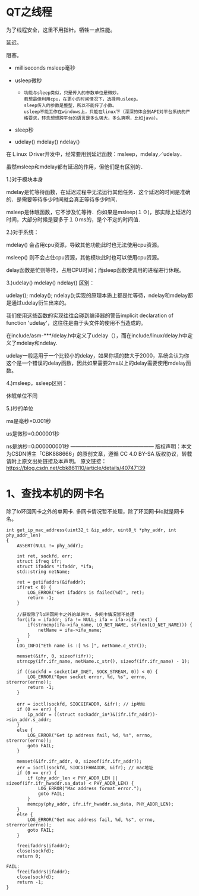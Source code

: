 # QT之线程

为了线程安全，这里不用指针。牺牲一点性能。

延迟。

阻塞。

- milliseconds  msleep毫秒

- usleep微秒

  - ```
    功能与sleep类似，只是传入的参数单位是微妙。
    若想最佳利用cpu，在更小的时间情况下，选择用usleep。
    sleep传入的参数是整型，所以不能传了小数。
    usleep不能工作在windows上，只能在linux下（深深的体会到API对平台系统的严格要求，转念想想跨平台的语言是多么强大，多么爽啊，比如java）。
    ```

    

- sleep秒

-  udelay() mdelay() ndelay() 

在Ｌinux Ｄriver开发中，经常要用到延迟函数：msleep，mdelay／udelay．

虽然msleep和mdelay都有延迟的作用，但他们是有区别的．

1.)对于模块本身

mdelay是忙等待函数，在延迟过程中无法运行其他任务．这个延迟的时间是准确的．是需要等待多少时间就会真正等待多少时间．

msleep是休眠函数，它不涉及忙等待．你如果是msleep(１０)，那实际上延迟的时间，大部分时候是要多于１０ms的，是个不定的时间值．



2.)对于系统：

mdelay() 会占用cpu资源，导致其他功能此时也无法使用cpu资源。

msleep() 则不会占住cpu资源，其他模块此时也可以使用cpu资源。

delay函数是忙则等待，占用CPU时间；而sleep函数使调用的进程进行休眠。



3.)udelay() mdelay() ndelay() 区别：

udelay(); mdelay(); ndelay();实现的原理本质上都是忙等待，ndelay和mdelay都是通过udelay衍生出来的。

我们使用这些函数的实现往往会碰到编译器的警告implicit declaration of function 'udelay'，这往往是由于头文件的使用不当造成的。

在include/asm-***/delay.h中定义了udelay（），而在include/linux/delay.h中定义了mdelay和ndelay.

udelay一般适用于一个比较小的delay，如果你填的数大于2000，系统会认为你这个是一个错误的delay函数，因此如果需要2ms以上的delay需要使用mdelay函数。



4.)msleep，ssleep区别：

休眠单位不同



5.)秒的单位

ms是毫秒=0.001秒

us是微秒=0.000001秒

ns是纳秒=0.000000001秒
————————————————
版权声明：本文为CSDN博主「CBK888666」的原创文章，遵循 CC 4.0 BY-SA 版权协议，转载请附上原文出处链接及本声明。
原文链接：https://blog.csdn.net/cbk861110/article/details/40747139

# 1、查找本机的网卡名

除了lo环回网卡之外的单网卡. 多网卡情况暂不处理，除了环回网卡lo就是网卡名。

```
int get_ip_mac_address(uint32_t &ip_addr, uint8_t *phy_addr, int phy_addr_len)
{
    ASSERT(NULL != phy_addr);

    int ret, sockfd, err;
    struct ifreq ifr;
    struct ifaddrs *ifaddr, *ifa;
    std::string netName;

    ret = getifaddrs(&ifaddr);
    if(ret < 0) {
        LOG_ERROR("Get ifaddrs is failed(%d)", ret);
        return -1;
    }

    //获取除了lo环回网卡之外的单网卡. 多网卡情况暂不处理
    for(ifa = ifaddr; ifa != NULL; ifa = ifa->ifa_next) {
        if(strncmp(ifa->ifa_name, LO_NET_NAME, strlen(LO_NET_NAME))) {
            netName = ifa->ifa_name;
        }
    }
    LOG_INFO("Eth name is :[ %s ]", netName.c_str());

    memset(&ifr, 0, sizeof(ifr));
    strncpy(ifr.ifr_name, netName.c_str(), sizeof(ifr.ifr_name) - 1);

    if ((sockfd = socket(AF_INET, SOCK_STREAM, 0)) < 0) {
        LOG_ERROR("Open socket error, %d, %s", errno, strerror(errno));
        return -1;
    }
 
    err = ioctl(sockfd, SIOCGIFADDR, &ifr); // ip地址
    if (0 == err) {
        ip_addr = ((struct sockaddr_in*)&(ifr.ifr_addr))->sin_addr.s_addr;
    }
    else {
        LOG_ERROR("Get ip address fail, %d, %s", errno, strerror(errno));
        goto FAIL;
    }

    memset(&ifr.ifr_addr, 0, sizeof(ifr.ifr_addr));
    err = ioctl(sockfd, SIOCGIFHWADDR, &ifr); // mac地址
    if (0 == err) {
        if (phy_addr_len < PHY_ADDR_LEN || sizeof(ifr.ifr_hwaddr.sa_data) < PHY_ADDR_LEN) {
            LOG_ERROR("Mac address format error.");
            goto FAIL;
        }
        memcpy(phy_addr, ifr.ifr_hwaddr.sa_data, PHY_ADDR_LEN);
    }
    else {
        LOG_ERROR("Get mac address fail, %d, %s", errno, strerror(errno));
        goto FAIL;
    }

    freeifaddrs(ifaddr);
    close(sockfd);
    return 0;

FAIL:
    freeifaddrs(ifaddr);
    close(sockfd);
    return -1;
}
```


